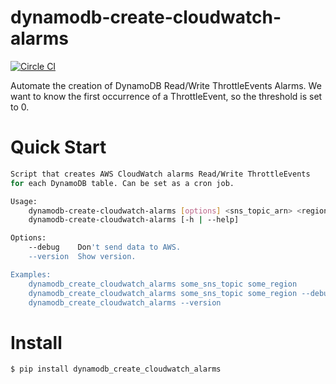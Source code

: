 # dynamodb-create-cloudwatch-alarms

[![Circle CI](https://circleci.com/gh/percolate/dynamodb-create-cloudwatch-alarms.svg?style=svg)](https://circleci.com/gh/percolate/dynamodb-create-cloudwatch-alarms)

Automate the creation of DynamoDB Read/Write ThrottleEvents Alarms.
We want to know the first occurrence of a ThrottleEvent, so the threshold is
set to 0.

# Quick Start
```bash
Script that creates AWS CloudWatch alarms Read/Write ThrottleEvents
for each DynamoDB table. Can be set as a cron job.

Usage:
    dynamodb-create-cloudwatch-alarms [options] <sns_topic_arn> <region>
    dynamodb-create-cloudwatch-alarms [-h | --help]

Options:
    --debug    Don't send data to AWS.
    --version  Show version.

Examples:
    dynamodb_create_cloudwatch_alarms some_sns_topic some_region
    dynamodb_create_cloudwatch_alarms some_sns_topic some_region --debug
    dynamodb_create_cloudwatch_alarms --version
```

# Install
```bash
$ pip install dynamodb_create_cloudwatch_alarms
```

